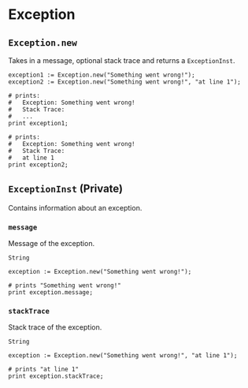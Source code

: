 # Exception

## `Exception.new`

Takes in a message, optional stack trace and returns a `ExceptionInst`.

```
exception1 := Exception.new("Something went wrong!");
exception2 := Exception.new("Something went wrong!", "at line 1");

# prints:
#   Exception: Something went wrong!
#   Stack Trace:
#   ...
print exception1;

# prints:
#   Exception: Something went wrong!
#   Stack Trace:
#   at line 1
print exception2;
```

## `ExceptionInst` (Private)

Contains information about an exception.

### `message`

Message of the exception.

```title="Signature"
String
```

```title="Example"
exception := Exception.new("Something went wrong!");

# prints "Something went wrong!"
print exception.message;
```

### `stackTrace`

Stack trace of the exception.

```title="Signature"
String
```

```title="Example"
exception := Exception.new("Something went wrong!", "at line 1");

# prints "at line 1"
print exception.stackTrace;
```
